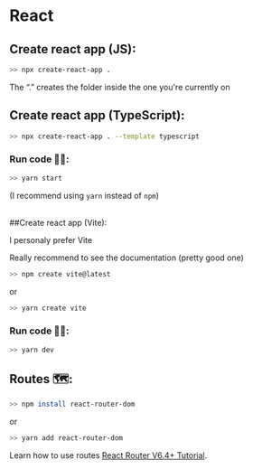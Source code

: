 # React

## Create react app (JS):

```bash
>> npx create-react-app .
```
The “.” creates the folder inside the one you're currently on

## Create react app (TypeScript):
```bash
>> npx create-react-app . --template typescript
```

### Run code 🏃‍♂️:
```bash
>> yarn start
```
(I recommend using `yarn` instead of `npm`)
<br><br>

##Create react app (Vite):

I personaly prefer Vite

Really recommend to see the documentation (pretty good one)

```bash
>> npm create vite@latest
```
or
```bash
>> yarn create vite
```

### Run code 🏃‍♂️:
```bash
>> yarn dev
```


## Routes 🗺:
```bash
>> npm install react-router-dom  
```
or
```bash
>> yarn add react-router-dom
```
Learn how to use routes
[React Router V6.4+ Tutorial](https://www.youtube.com/watch?v=z0vaVoxMoSA&ab_channel=PedroTech).
